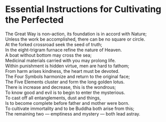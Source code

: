 # Essential Instructions for Cultivating the Perfected

The Great Way is non-action, its foundation is in accord with Nature;  
Unless the work be accomplished, there can be no square or circle.  
At the forked crossroad seek the seed of truth;  
In the eight-trigram furnace refine the nature of Heaven.  
A boat without bottom may cross the sea;  
Medicinal materials carried with you may prolong life.  
Within punishment is hidden virtue, men are hard to fathom;  
From harm arises kindness, the heart must be devoted.  
The Four Symbols harmonize and return to the original face;  
The Five Elements cluster and form the long golden lotus.  
There is increase and decrease, this is the wondrous;  
To know good and evil is to begin to enter the mysterious.  
To cast off all entanglements, dust and things,  
Is to become complete before father and mother were born.  
To cultivate immortality and to be Buddha both arise from this;  
The remaining two — emptiness and mystery — both lead astray.

